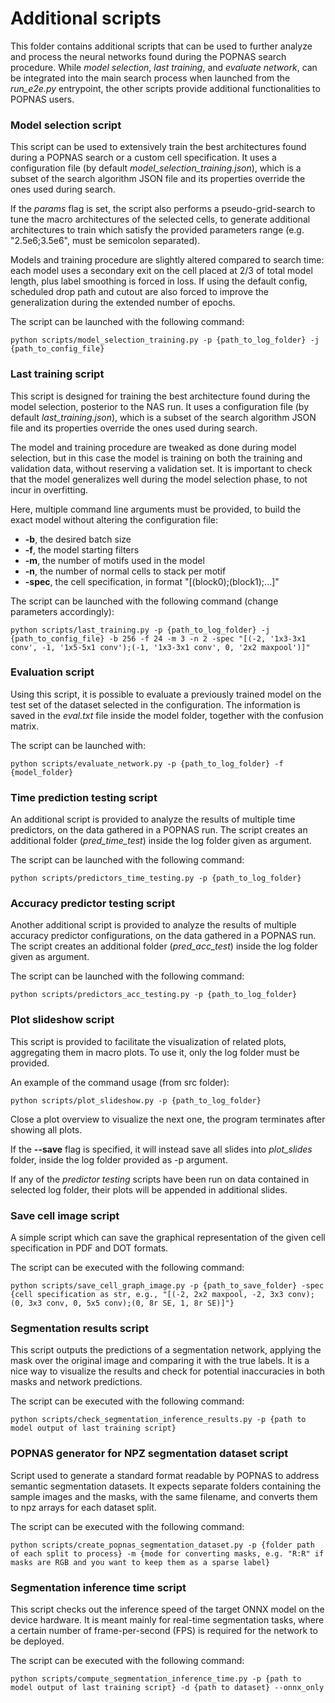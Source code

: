 # Additional scripts
This folder contains additional scripts that can be used to further analyze and process the neural networks found
during the POPNAS search procedure.
While _model selection_, _last training_, and _evaluate network_, can be integrated into the main search process when launched from
the _run_e2e.py_ entrypoint, the other scripts provide additional functionalities to POPNAS users.


### Model selection script
This script can be used to extensively train the best architectures found during a POPNAS search or a custom cell specification.
It uses a configuration file (by default _model_selection_training.json_), which is a subset of the search algorithm JSON file and its properties
override the ones used during search.

If the _params_ flag is set, the script also performs a pseudo-grid-search to tune the macro architectures of the selected cells, to generate additional
architectures to train which satisfy the provided parameters range (e.g. "2.5e6;3.5e6", must be semicolon separated).

Models and training procedure are slightly altered compared to search time: each model uses a secondary exit on the cell placed at 2/3 of total
model length, plus label smoothing is forced in loss. If using the default config, scheduled drop path and cutout are also forced to improve
the generalization during the extended number of epochs.

The script can be launched with the following command:
```
python scripts/model_selection_training.py -p {path_to_log_folder} -j {path_to_config_file}
```

### Last training script
This script is designed for training the best architecture found during the model selection, posterior to the NAS run.
It uses a configuration file (by default _last_training.json_), which is a subset of the search algorithm JSON file and its properties
override the ones used during search.

The model and training procedure are tweaked as done during model selection, but in this case the model is training on both
the training and validation data, without reserving a validation set.
It is important to check that the model generalizes well during the model selection phase, to not incur in overfitting.

Here, multiple command line arguments must be provided, to build the exact model without altering the configuration file:
- **-b**, the desired batch size
- **-f**, the model starting filters
- **-m**, the number of motifs used in the model
- **-n**, the number of normal cells to stack per motif
- **-spec**, the cell specification, in format "[(block0);(block1);...]"

The script can be launched with the following command (change parameters accordingly):
```
python scripts/last_training.py -p {path_to_log_folder} -j {path_to_config_file} -b 256 -f 24 -m 3 -n 2 -spec "[(-2, '1x3-3x1 conv', -1, '1x5-5x1 conv');(-1, '1x3-3x1 conv', 0, '2x2 maxpool')]"
```

### Evaluation script
Using this script, it is possible to evaluate a previously trained model on the test set of the dataset selected in the configuration.
The information is saved in the _eval.txt_ file inside the model folder, together with the confusion matrix.

The script can be launched with:
```
python scripts/evaluate_network.py -p {path_to_log_folder} -f {model_folder}
```


### Time prediction testing script
An additional script is provided to analyze the results of multiple time predictors, on the data gathered in a POPNAS run.
The script creates an additional folder (*pred_time_test*) inside the log folder given as argument.

The script can be launched with the following command:
```
python scripts/predictors_time_testing.py -p {path_to_log_folder}
```

### Accuracy predictor testing script
Another additional script is provided to analyze the results of multiple accuracy predictor configurations, on the data gathered in a POPNAS run.
The script creates an additional folder (*pred_acc_test*) inside the log folder given as argument.

The script can be launched with the following command:
```
python scripts/predictors_acc_testing.py -p {path_to_log_folder}
```

### Plot slideshow script
This script is provided to facilitate the visualization of related plots, aggregating them in macro plots.
To use it, only the log folder must be provided.

An example of the command usage (from src folder):
```
python scripts/plot_slideshow.py -p {path_to_log_folder}
```
Close a plot overview to visualize the next one, the program terminates after showing all plots.

If the **--save** flag is specified, it will instead save all slides into _plot_slides_ folder, inside the log folder provided as -p argument.

If any of the _predictor testing_ scripts have been run on data contained in selected log folder,
their plots will be appended in additional slides.


### Save cell image script
A simple script which can save the graphical representation of the given cell specification in PDF and DOT formats.

The script can be executed with the following command:
```
python scripts/save_cell_graph_image.py -p {path_to_save_folder} -spec {cell specification as str, e.g., "[(-2, 2x2 maxpool, -2, 3x3 conv);(0, 3x3 conv, 0, 5x5 conv);(0, 8r SE, 1, 8r SE)]"}
```


### Segmentation results script
This script outputs the predictions of a segmentation network, applying the mask over the original image and comparing it with the
true labels.
It is a nice way to visualize the results and check for potential inaccuracies in both masks and network predictions.

The script can be executed with the following command:
```
python scripts/check_segmentation_inference_results.py -p {path to model output of last training script}
```


### POPNAS generator for NPZ segmentation dataset script
Script used to generate a standard format readable by POPNAS to address semantic segmentation datasets.
It expects separate folders containing the sample images and the masks, with the same filename,
and converts them to npz arrays for each dataset split.

The script can be executed with the following command:
```
python scripts/create_popnas_segmentation_dataset.py -p {folder path of each split to process} -m {mode for converting masks, e.g. "R:R" if masks are RGB and you want to keep them as a sparse label}
```


### Segmentation inference time script
This script checks out the inference speed of the target ONNX model on the device hardware.
It is meant mainly for real-time segmentation tasks, where a certain number of frame-per-second (FPS) is required for the
network to be deployed.

The script can be executed with the following command:
```
python scripts/compute_segmentation_inference_time.py -p {path to model output of last training script} -d {path to dataset} --onnx_only
```
